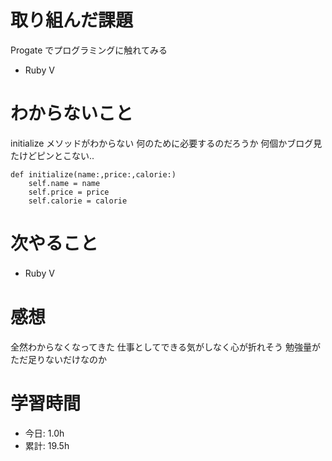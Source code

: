 # 取り組んだ課題
Progate でプログラミングに触れてみる
* Ruby Ⅴ
# わからないこと
initialize メソッドがわからない
何のために必要するのだろうか
何個かブログ見たけどピンとこない..

```
def initialize(name:,price:,calorie:) 
    self.name = name
    self.price = price
    self.calorie = calorie
```

# 次やること
* Ruby Ⅴ　
# 感想
全然わからなくなってきた
仕事としてできる気がしなく心が折れそう
勉強量がただ足りないだけなのか
# 学習時間
* 今日: 1.0h
* 累計: 19.5h
